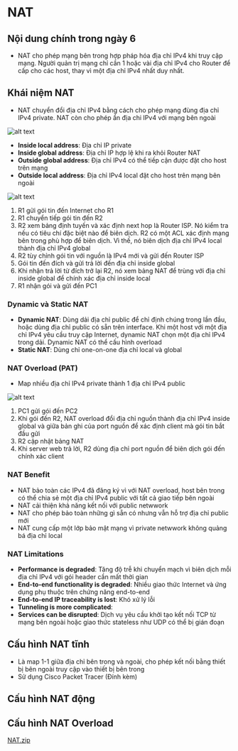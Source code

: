 # NAT

## Nội dung chính trong ngày 6

- NAT cho phép mạng bên trong hợp pháp hóa địa chỉ IPv4 khi truy cập mạng. Người quản trị mạng chỉ cần 1 hoặc vài địa chỉ IPv4 cho Router để cấp cho các host, thay vì một địa chỉ IPv4 nhất duy nhất.

## Khái niệm NAT
- NAT chuyển đổi địa chỉ IPv4 bằng cách cho phép mạng đùng địa chỉ IPv4 private. NAT còn cho phép ẩn địa chi IPv4 với mạng bên ngoài

![alt text](https://i.imgur.com/mjdUEvL.png)

- **Inside local address**: Địa chỉ IP private
- **Inside global address**: Địa chỉ IP hợp lệ khi ra khỏi Router NAT
- **Outside global address**: Địa chỉ IPv4 có thể tiếp cận được đặt cho host trên mạng
- **Outside local address**: Địa chỉ IPv4 local đặt cho host trên mạng bên ngoài

![alt text](https://i.imgur.com/pposjTU.png)

1. R1 gửi gói tin đến Internet cho R1
2. R1 chuyển tiếp gói tin đến R2
3. R2 xem bảng định tuyến và xác định next hop là Router ISP. Nó kiểm tra nếu có tiêu chí đặc biệt nào để biên dịch. R2 có một ACL xác định mạng bên trong phù hợp để biên dịch. Vì thế, nó biên dịch địa chỉ IPv4 local thành địa chỉ IPv4 global
4. R2 tùy chỉnh gói tin với nguồn là IPv4 mới và gửi đến Router ISP
5. Gói tin đến đích và gửi trả lời đến địa chỉ inside global
6. Khi nhận trả lời từ đích trở lại R2, nó xem bảng NAT để trùng với địa chỉ inside global để chính xác địa chỉ inside local
87. R1 nhận gói và gửi đến PC1

### Dynamic và Static NAT

- **Dynamic NAT**: Dùng dải địa chỉ public để chỉ định chúng trong lần đầu, hoặc dùng địa chỉ public có sẵn trên interface. Khi một host với một địa chỉ IPv4 yêu cầu truy cập Internet, dynamic NAT chọn một địa chỉ IPv4 trong dải. Dynamic NAT có thể cấu hình overload
- **Static NAT**:  Dùng chỉ one-on-one địa chỉ local và global

### NAT Overload (PAT)
- Map nhiều địa chỉ IPv4 private thành 1 địa chỉ IPv4 public

![alt text](https://i.imgur.com/VyXB1np.png)
1. PC1 gửi gói đến PC2
2. Khi gói đến R2, NAT overload đổi địa chỉ nguồn thành địa chỉ IPv4 inside global và giữa bản ghi của port nguồn để xác định client mà gói tin bắt đầu gửi
3. R2 cập nhật bảng NAT
4. Khi server web trả lời, R2 dùng địa chỉ port nguồn để biên dịch gói đến chính xác client

### NAT Benefit
- NAT bảo toàn các IPv4 đã đăng ký vì với NAT overload, host bên trong có thể chia sẻ một địa chỉ IPv4 public với tất cả giao tiếp bên ngoài
- NAT cải thiện khả năng kết nối với public netwwork
- NAT cho phép bảo toàn những gì sẵn có nhưng vẫn hỗ trợ địa chỉ public mới
- NAT cung cấp một lớp bảo mật mạng vì private netwwork không quảng bá địa chỉ local

### NAT Limitations
- **Performance is degraded**: Tăng độ trễ khi chuyển mạch vì biên dịch mỗi địa chỉ IPv4 với gói header cần mất thời gian
- **End-to-end functionality is degraded**: Nhiều giao thức Internet và ứng dụng phụ thuộc trên chứng năng end-to-end
- **End-to-end IP traceability is lost**: Khó xử lý lỗi
- **Tunneling is more complicated**: 
- **Services can be disrupted**: Dịch vụ yêu cầu khởi tạo kết nối TCP từ mạng bên ngoài hoặc giao thức stateless như UDP có thể bị gián đoạn

## Cấu hình NAT tĩnh
- Là map 1-1 giữa địa chỉ bên trong và ngoài, cho phép kết nối bằng thiết bị bên ngoài truy cập vào thiết bị bên trong
- Sử dụng Cisco Packet Tracer (Đính kèm)

## Cấu hình NAT động
## Cấu hình NAT Overload

[NAT.zip](https://github.com/khoa861996/31DaysCCNA/files/6221810/NAT.zip)
